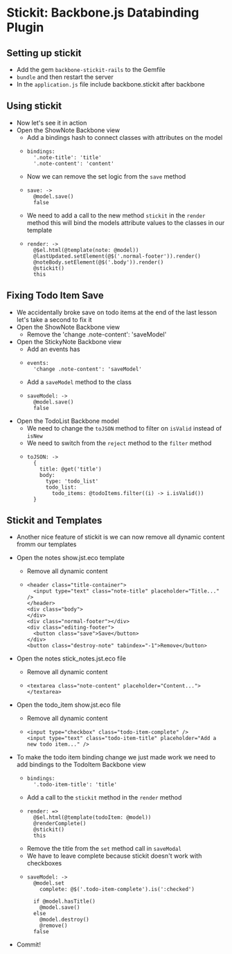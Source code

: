 Stickit: Backbone.js Databinding Plugin
==

Setting up stickit
--

- Add the gem `backbone-stickit-rails` to the Gemfile
- `bundle` and then restart the server
- In the `application.js` file include backbone.stickit after backbone

Using stickit
--
- Now let's see it in action
- Open the ShowNote Backbone view
  - Add a bindings hash to connect classes with attributes on the model
  - ```
    bindings:
      '.note-title': 'title'
      '.note-content': 'content'
    ```
  - Now we can remove the set logic from the `save` method
  - ```
    save: ->
      @model.save()
      false
    ```
  - We need to add a call to the new method `stickit` in the `render` method
    this will bind the models attribute values to the classes in our template
  - ```
    render: ->
      @$el.html(@template(note: @model))
      @lastUpdated.setElement(@$('.normal-footer')).render()
      @noteBody.setElement(@$('.body')).render()
      @stickit()
      this
    ```

Fixing Todo Item Save
--
- We accidentally broke save on todo items at the end of the last lesson let's
  take a second to fix it
- Open the ShowNote Backbone view
  - Remove the 'change .note-content': 'saveModel'
- Open the StickyNote Backbone view
  - Add an events has
  - ```
    events:
      'change .note-content': 'saveModel'
    ```
  - Add a `saveModel` method to the class
  - ```
    saveModel: ->
      @model.save()
      false
    ```
- Open the TodoList Backbone model
  - We need to change the `toJSON` method to filter on `isValid` instead of `isNew`
  - We need to switch from the `reject` method to the `filter` method
  - ```
    toJSON: ->
      {
        title: @get('title')
        body:
          type: 'todo_list'
          todo_list:
            todo_items: @todoItems.filter((i) -> i.isValid())
      }

Stickit and Templates
--

- Another nice feature of stickit is we can now remove all dynamic content fromm
  our templates
- Open the notes show.jst.eco template
  - Remove all dynamic content
  - ```
    <header class="title-container">
      <input type="text" class="note-title" placeholder="Title..." />
    </header>
    <div class="body">
    </div>
    <div class="normal-footer"></div>
    <div class="editing-footer">
      <button class="save">Save</button>
    </div>
    <button class="destroy-note" tabindex="-1">Remove</button>
    ```
- Open the notes stick_notes.jst.eco file
  - Remove all dynamic content
  - ```
    <textarea class="note-content" placeholder="Content..."></textarea>
    ```
- Open the todo_item show.jst.eco file
  - Remove all dynamic content
  - ```
    <input type="checkbox" class="todo-item-complete" />
    <input type="text" class="todo-item-title" placeholder="Add a new todo item..." />
    ```
- To make the todo item binding change we just made work we need to add bindings
  to the TodoItem Backbone view
  - ```
    bindings:
      '.todo-item-title': 'title'
    ```
  - Add a call to the `stickit` method in the `render` method
  - ```
    render: =>
      @$el.html(@template(todoItem: @model))
      @renderComplete()
      @stickit()
      this
    ```
  - Remove the title from the `set` method call in `saveModal`
  - We have to leave complete because stickit doesn't work with checkboxes
  - ```
    saveModel: ->
      @model.set
        complete: @$('.todo-item-complete').is(':checked')

      if @model.hasTitle()
        @model.save()
      else
        @model.destroy()
        @remove()
      false
    ```

- Commit!
